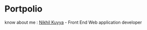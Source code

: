 # Portpolio

know about me : [Nikhil Kuyya](https://nikhilkuyya.me) - Front End Web application developer